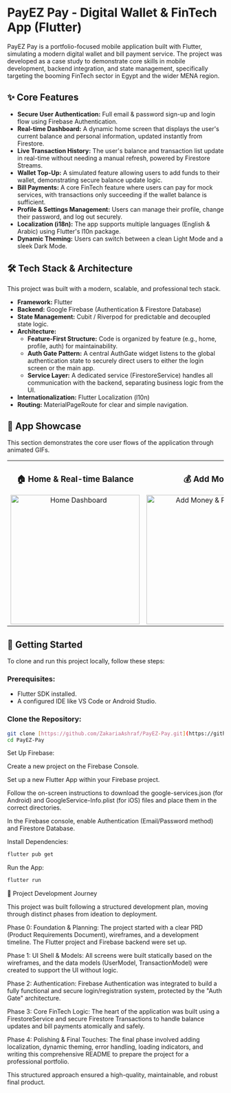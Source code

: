 # PayEZ Pay - Digital Wallet & FinTech App (Flutter)

PayEZ Pay is a portfolio-focused mobile application built with Flutter, simulating a modern digital wallet and bill payment service. The project was developed as a case study to demonstrate core skills in mobile development, backend integration, and state management, specifically targeting the booming FinTech sector in Egypt and the wider MENA region.


## ✨ Core Features

* **Secure User Authentication:** Full email & password sign-up and login flow using Firebase Authentication.
* **Real-time Dashboard:** A dynamic home screen that displays the user's current balance and personal information, updated instantly from Firestore.
* **Live Transaction History:** The user's balance and transaction list update in real-time without needing a manual refresh, powered by Firestore Streams.
* **Wallet Top-Up:** A simulated feature allowing users to add funds to their wallet, demonstrating secure balance update logic.
* **Bill Payments:** A core FinTech feature where users can pay for mock services, with transactions only succeeding if the wallet balance is sufficient.
* **Profile & Settings Management:** Users can manage their profile, change their password, and log out securely.
* **Localization (i18n):** The app supports multiple languages (English & Arabic) using Flutter's l10n package.
* **Dynamic Theming:** Users can switch between a clean Light Mode and a sleek Dark Mode.

## 🛠️ Tech Stack & Architecture

This project was built with a modern, scalable, and professional tech stack.

* **Framework:** Flutter
* **Backend:** Google Firebase (Authentication & Firestore Database)
* **State Management:** Cubit / Riverpod for predictable and decoupled state logic.
* **Architecture:**
    * **Feature-First Structure:** Code is organized by feature (e.g., home, profile, auth) for maintainability.
    * **Auth Gate Pattern:** A central AuthGate widget listens to the global authentication state to securely direct users to either the login screen or the main app.
    * **Service Layer:** A dedicated service (FirestoreService) handles all communication with the backend, separating business logic from the UI.
* **Internationalization:** Flutter Localization (l10n)
* **Routing:** MaterialPageRoute for clear and simple navigation.

## 📱 App Showcase

This section demonstrates the core user flows of the application through animated GIFs.

<table>
  <tr>
    <td align="center">
      <h3>🏠 Home & Real-time Balance</h3>
      <img src="https://raw.githubusercontent.com/ZakariaAshraf/PayEZ-Pay/master/HomeflowGif.gif" alt="Home Dashboard" width="300">
    </td>
    <td align="center">
      <h3>💰 Add Money</h3>
      <img src="https://raw.githubusercontent.com/ZakariaAshraf/PayEZ-Pay/master/TopUpflowGif.gif" alt="Add Money & Payments" width="300">
    </td>
    <td align="center">
      <h3>💸 Bill Pay</h3>
      <img src="https://raw.githubusercontent.com/ZakariaAshraf/PayEZ-Pay/master/PayBillsflowGif.gif" alt="Add Money & Payments" width="300">
    </td>
  </tr>
</table>

## 🚀 Getting Started

To clone and run this project locally, follow these steps:

### Prerequisites:

* Flutter SDK installed.
* A configured IDE like VS Code or Android Studio.

### Clone the Repository:

```bash
git clone [https://github.com/ZakariaAshraf/PayEZ-Pay.git](https://github.com/ZakariaAshraf/PayEZ-Pay.git)
cd PayEZ-Pay
```


Set Up Firebase:

Create a new project on the Firebase Console.

Set up a new Flutter App within your Firebase project.

Follow the on-screen instructions to download the google-services.json (for Android) and GoogleService-Info.plist (for iOS) files and place them in the correct directories.

In the Firebase console, enable Authentication (Email/Password method) and Firestore Database.

Install Dependencies:
```bash
flutter pub get
```


Run the App:
```bash
flutter run
```


📝 Project Development Journey

This project was built following a structured development plan, moving through distinct phases from ideation to deployment.

Phase 0: Foundation & Planning: The project started with a clear PRD (Product Requirements Document), wireframes, and a development timeline. The Flutter project and Firebase backend were set up.

Phase 1: UI Shell & Models: All screens were built statically based on the wireframes, and the data models (UserModel, TransactionModel) were created to support the UI without logic.

Phase 2: Authentication: Firebase Authentication was integrated to build a fully functional and secure login/registration system, protected by the "Auth Gate" architecture.

Phase 3: Core FinTech Logic: The heart of the application was built using a FirestoreService and secure Firestore Transactions to handle balance updates and bill payments atomically and safely.

Phase 4: Polishing & Final Touches: The final phase involved adding localization, dynamic theming, error handling, loading indicators, and writing this comprehensive README to prepare the project for a professional portfolio.

This structured approach ensured a high-quality, maintainable, and robust final product.
